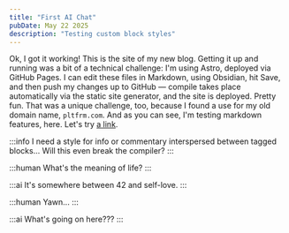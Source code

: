 ```yaml
---
title: "First AI Chat"
pubDate: May 22 2025
description: "Testing custom block styles"
---
```

Ok, I got it working! This is the site of my new blog. Getting it up and running was a bit of a technical challenge: I'm using Astro, deployed via GitHub Pages. I can edit these files in Markdown, using Obsidian, hit Save, and then push my changes up to GitHub — compile takes place automatically via the static site generator, and the site is deployed. Pretty fun. That was a unique challenge, too, because I found a use for my old domain name, `pltfrm.com`. And as you can see, I'm testing markdown features, here. Let's try [a link](https://www.google.com).

:::info
I need a style for info or commentary interspersed between tagged blocks... Will this even break the compiler?
:::

:::human
What's the meaning of life?
:::

:::ai
It's somewhere between 42 and self-love.
:::

:::human
Yawn...
:::

:::ai
What's going on here???
:::